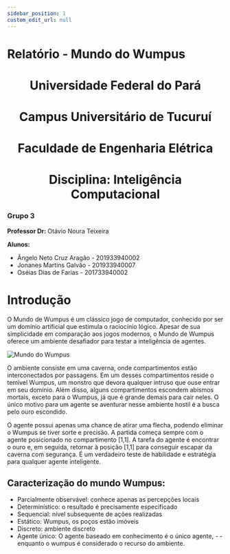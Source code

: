 ```yaml
---
sidebar_position: 1
custom_edit_url: null
---
```


# Relatório - Mundo do Wumpus

<h1> <center> Universidade Federal do Pará</center> </h1>
<h1> <center> Campus Universitário de Tucuruí</center> </h1>
<h1> <center> Faculdade de Engenharia Elétrica</center> </h1>
<h1> <center> Disciplina: Inteligência Computacional</center> </h1>
    
### Grupo 3

**Professor Dr:** Otávio Noura Teixeira

**Alunos:**
- Ângelo Neto Cruz Aragão - 201933940002
- Jonanes Martins Galvão  - 201933940007
- Oséias Dias de Farias   - 201733940002



# Introdução

O Mundo de Wumpus é um clássico jogo de computador, conhecido por ser um domínio artificial que estimula o raciocínio lógico. Apesar de sua simplicidade em comparação aos jogos modernos, o Mundo de Wumpus oferece um ambiente desafiador para testar a inteligência de agentes.

![Mundo do Wumpus](./img/mw.png)

O ambiente consiste em uma caverna, onde compartimentos estão interconectados por passagens. Em um desses compartimentos reside o temível Wumpus, um monstro que devora qualquer intruso que ouse entrar em seu domínio. Além disso, alguns compartimentos escondem abismos mortais, exceto para o Wumpus, já que é grande demais para cair neles. O único motivo para um agente se aventurar nesse ambiente hostil é a busca pelo ouro escondido.

O agente possui apenas uma chance de atirar uma flecha, podendo eliminar o Wumpus se tiver sorte e precisão. A partida começa sempre com o agente posicionado no compartimento [1,1]. A tarefa do agente é encontrar o ouro e, em seguida, retornar à posição [1,1] para conseguir escapar da caverna com segurança. É um verdadeiro teste de habilidade e estratégia para qualquer agente inteligente.

## Caracterização do mundo Wumpus:

- Parcialmente observável: conhece apenas as percepções locais
- Determinístico: o resultado é precisamente especificado
- Sequencial: nível subsequente de ações realizadas
- Estático: Wumpus, os poços estão imóveis
- Discreto: ambiente discreto
- Agente único: O agente baseado em conhecimento é o único agente, - - enquanto o wumpus é considerado o recurso do ambiente.


